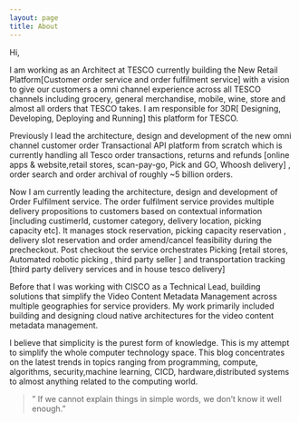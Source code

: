 ```yaml
---
layout: page
title: About
---
```



Hi,

I am working as an Architect at TESCO currently building the New Retail Platform[Customer order service and order fulfilment service] with a vision to give our customers a omni channel experience across all TESCO channels including grocery, general merchandise, mobile, wine, store and almost all orders that TESCO takes. I am responsible for 3DR[ Designing, Developing, Deploying and Running] this platform for TESCO.

 Previously I lead the architecture, design and development of the new omni channel customer order Transactional API platform from scratch which is currently handling all Tesco order transactions, returns and refunds [online apps & website,retail stores, scan-pay-go, Pick and GO, Whoosh delivery] , order search and order archival of roughly ~5 billion orders.

 Now I am currently leading the architecture, design and development of Order Fulfilment service. The order fulfilment service provides multiple delivery propositions to customers based on contextual information [including custimerId, customer category, delivery location, picking capacity etc]. It manages stock reservation, picking capacity reservation , delivery slot reservation and order amend/cancel feasibility during the precheckout. Post checkout the service orchestrates Picking [retail stores, Automated robotic picking , third party seller ] and transportation tracking [third party delivery services and in house tesco delivery]

Before that I was working with CISCO as a Technical Lead, building solutions that simplify the Video Content Metadata Management across multiple geographies for service providers. My work primarily included building and designing cloud native architectures for the video content metadata management.

I believe that simplicity is the purest form of knowledge. This is my attempt to simplify the whole computer technology space. This blog concentrates on the latest trends in topics ranging from programming, compute, algorithms, security,machine learning, CICD, hardware,distributed systems to almost anything related to the computing world.

>” If we cannot explain things in simple words, we don’t know it well enough.”
